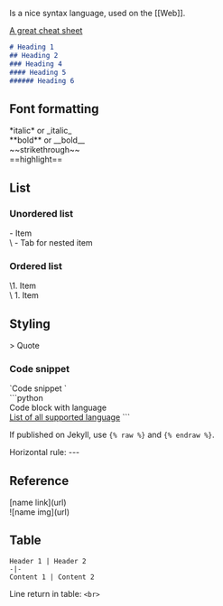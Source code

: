 Is a nice syntax language, used on the [[Web]].

[A great cheat sheet](https://github.com/adam-p/markdown-here/wiki/Markdown-Cheatsheet)

```markdown
# Heading 1
## Heading 2
### Heading 4
#### Heading 5
###### Heading 6
```
## Font formatting
\*italic\* or \_italic\_  
\*\*bold\*\* or \_\_bold\_\_  
\~\~strikethrough\~\~  
\=\=highlight\=\=
## List
### Unordered list
\- Item  
\   - Tab for nested item
### Ordered list
\1. Item  
\   1. Item  
## Styling
\> Quote  
### Code snippet
\`Code snippet \`  
\`\`\`python  
Code block with language   
[List of all supported language](https://github.com/jincheng9/markdown_supported_languages)
\`\`\` 

If published on Jekyll, use `{% raw %}` and `{% endraw %}`.

Horizontal rule: ---
## Reference
\[name link](url)  
\!\[name img](url)
## Table
```
Header 1 | Header 2
-|-
Content 1 | Content 2
```

Line return in table: `<br>`